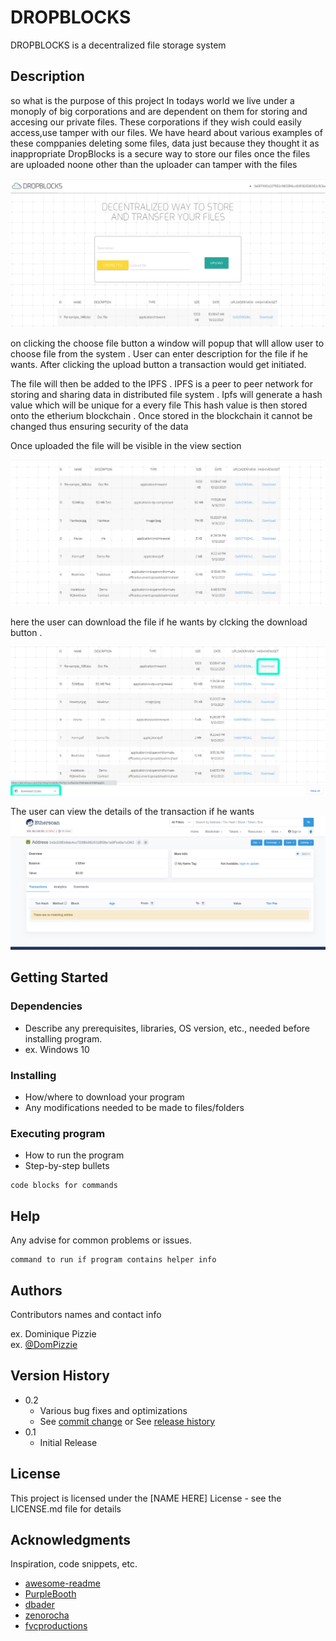 # DROPBLOCKS

DROPBLOCKS is a decentralized file storage system 

## Description

so what is the purpose of this project
In todays world we live under a monoply of big corporations and are dependent on them for storing and accesing our private files. These corporations if they wish could easily access,use
tamper with our files. We have heard about various examples of these comppanies deleting some files, data just because they thought it as inappropriate
DropBlocks is a secure way to store our files once the files are uploaded noone other than the uploader can tamper with the files 

![upload](https://github.com/Pushkarlonkar/Dropblocks/blob/master/assets/upload.png)

on clicking the choose file button a window will popup that wlll allow user to choose file from the system . User can enter description for the file if he wants. After clicking the upload button 
a transaction would get initiated.

The file will then be added to the IPFS . IPFS is a peer to peer network for storing and sharing data in distributed file system . Ipfs will generate a hash value which will be unique for a every file 
This hash value is then stored onto the etherium blockchain . Once stored in the blockchain it cannot be changed thus ensuring security of the data 

Once uploaded the file will be visible in the view section 

![view](https://github.com/Pushkarlonkar/Dropblocks/blob/master/assets/view.png)


here the user can download the file if he wants by clcking the download button . 

![download](https://github.com/Pushkarlonkar/Dropblocks/blob/master/assets/Download.png)

The user can view the details of the transaction if he wants 
![transaction](https://github.com/Pushkarlonkar/Dropblocks/blob/master/assets/transaction.png)
## Getting Started

### Dependencies

* Describe any prerequisites, libraries, OS version, etc., needed before installing program.
* ex. Windows 10

### Installing

* How/where to download your program
* Any modifications needed to be made to files/folders

### Executing program

* How to run the program
* Step-by-step bullets
```
code blocks for commands
```

## Help

Any advise for common problems or issues.
```
command to run if program contains helper info
```

## Authors

Contributors names and contact info

ex. Dominique Pizzie  
ex. [@DomPizzie](https://twitter.com/dompizzie)

## Version History

* 0.2
    * Various bug fixes and optimizations
    * See [commit change]() or See [release history]()
* 0.1
    * Initial Release

## License

This project is licensed under the [NAME HERE] License - see the LICENSE.md file for details

## Acknowledgments

Inspiration, code snippets, etc.
* [awesome-readme](https://github.com/matiassingers/awesome-readme)
* [PurpleBooth](https://gist.github.com/PurpleBooth/109311bb0361f32d87a2)
* [dbader](https://github.com/dbader/readme-template)
* [zenorocha](https://gist.github.com/zenorocha/4526327)
* [fvcproductions](https://gist.github.com/fvcproductions/1bfc2d4aecb01a834b46)
